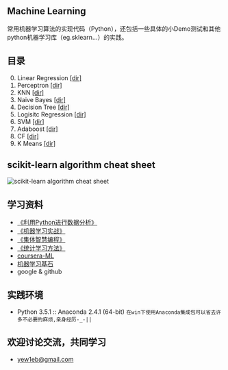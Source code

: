 ﻿## Machine Learning
常用机器学习算法的实现代码（Python），还包括一些具体的小Demo测试和其他python机器学习库（eg.sklearn...）的实践。

## 目录
0. Linear Regression [[dir]](https://github.com/yew1eb/machine-learning/tree/master/logistic-regression)
1. Perceptron [[dir]](https://github.com/yew1eb/machine-learning/tree/master/perceptron)
2. KNN [[dir]](https://github.com/yew1eb/machine-learning/tree/master/KNN)
3. Naive Bayes [[dir]](https://github.com/yew1eb/machine-learning/tree/master/Naive-bayes)
4. Decision Tree [[dir]](https://github.com/yew1eb/machine-learning/tree/master/decision-tree)
5. Logisitc Regression [[dir]](https://github.com/yew1eb/machine-learning/tree/master/logistic-regression)
6. SVM [[dir]](https://github.com/yew1eb/machine-learning/tree/master/SVM)
7. Adaboost [[dir]](https://github.com/yew1eb/machine-learning/tree/master/Adaboost)
8. CF [[dir]](https://github.com/yew1eb/machine-learning/tree/master/CF)
9. K Means [[dir]](https://github.com/yew1eb/machine-learning/tree/master/K-Means)

## scikit-learn algorithm cheat sheet  
![scikit-learn algorithm cheat sheet](https://github.com/yew1eb/machine-learning/tree/master/images/scikit-learn-algorithm-cheat-sheet.png)  

## 学习资料
+ [《利用Python进行数据分析》](http://book.douban.com/subject/25779298/)
+ [《机器学习实战》](http://book.douban.com/subject/24703171/)
+ [《集体智慧编程》](http://book.douban.com/subject/3288908/)
+ [《统计学习方法》](http://book.douban.com/subject/10590856/)
+ [ coursera-ML](https://www.coursera.org/learn/machine-learning)
+ [ 机器学习基石](https://www.coursera.org/course/ntumlone)
+ google & github

## 实践环境
+ Python 3.5.1 :: Anaconda 2.4.1 (64-bit) `在win下使用Anaconda集成包可以省去许多不必要的麻烦,亲身经历-_-||`   

## 欢迎讨论交流，共同学习
+ yew1eb@gmail.com
